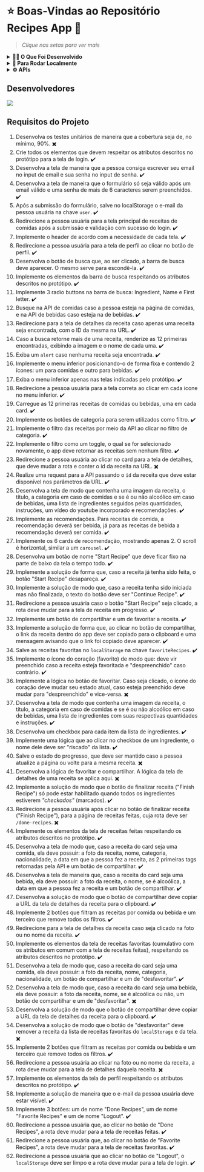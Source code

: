# ⭐ Boas-Vindas ao Repositório Recipes App 🥘
> *Clique nas setas para ver mais* 
<details>
<summary><strong>👩‍💻 O Que Foi Desenvolvido</strong></summary><br />

Este é um projeto de app de receitas, desenvolvido em grupo e que utiliza React Hooks e Context API.

O projeto consistiu em desenvolver um sistema que permite visualizar, buscar, filtrar, favoritar, compartilhar e acompanhar o processo de preparação de receitas e drinks.

A base de dados foram 2 APIs distintas, uma para comidas e outra para bebidas.

O layout tem como foco dispositivos móveis, dessa forma todos os protótipos vão estar desenvolvidos em telas menores.

<div align="center">
<img src="https://github.com/leilaMoraes/Project-Recipes-App/assets/109045940/2d1b222b-1d79-40c9-8146-526e8314cfb2" /><br />
Imagem ilustrativa disponibilizada pela Trybe
</div>
</details>

<details>
<summary><strong>👀 Para Rodar Localmente</strong></summary><br />

1. Clone o repositório   
  `git clone git@github.com:leilaMoraes/Project-Recipes-App.git`
2. Navegue até a pasta do repositório clonado  
    `cd Project-Recipes-App`
3. Instale as dependências no diretório raiz  
  `npm install`
</details>

<details>
<summary><strong>⚙️ APIs</strong></summary><br/>

 <details><summary><b> TheMealDB API</b></summary><br/>

O [TheMealDB](https://www.themealdb.com/) é um banco de dados aberto, mantido pela comunidade, com receitas e ingredientes de todo o mundo.

Os end-points são bastante ricos, você pode [vê-los aqui](https://www.themealdb.com/api.php)

O modelo de resposta para uma `meal` é o seguinte:
    
  <details><summary><b>Ver modelo de resposta para uma meal</b></summary>

          {
            "meals":[
                {
                  "idMeal":"52882",
                  "strMeal":"Three Fish Pie",
                  "strDrinkAlternate":null,
                  "strCategory":"Seafood",
                  "strArea":"British",
                  "strInstructions":"Preheat the oven to 200C\/400F\/Gas 6 (180C fan).\r\nPut the potatoes into a saucepan of cold salted water. Bring up to the boil and simmer until completely tender. Drain well and then mash with the butter and milk. Add pepper and taste to check the seasoning. Add salt and more pepper if necessary.\r\nFor the fish filling, melt the butter in a saucepan, add the leeks and stir over the heat. Cover with a lid and simmer gently for 10 minutes, or until soft. Measure the flour into a small bowl. Add the wine and whisk together until smooth.\r\nAdd the milk to the leeks, bring to the boil and then add the wine mixture. Stir briskly until thickened. Season and add the parsley and fish. Stir over the heat for two minutes, then spoon into an ovenproof casserole. Scatter over the eggs. Allow to cool until firm.\r\nSpoon the mashed potatoes over the fish mixture and mark with a fork. Sprinkle with cheese.\r\nBake for 30-40 minutes, or until lightly golden-brown on top and bubbling around the edges.",
                  "strMealThumb":"https:\/\/www.themealdb.com\/images\/media\/meals\/spswqs1511558697.jpg",
                  "strTags":"Fish,Seafood,Dairy,Pie",
                  "strYoutube":"https:\/\/www.youtube.com\/watch?v=Ds1Jb8H5Sg8",
                  "strIngredient1":"Potatoes",
                  "strIngredient2":"Butter",
                  "strIngredient3":"Milk",
                  "strIngredient4":"Gruy\u00e8re",
                  "strIngredient5":"Butter",
                  "strIngredient6":"Leek",
                  "strIngredient7":"Plain Flour",
                  "strIngredient8":"White Wine",
                  "strIngredient9":"Milk",
                  "strIngredient10":"Parsley",
                  "strIngredient11":"Salmon",
                  "strIngredient12":"Haddock",
                  "strIngredient13":"Smoked Haddock",
                  "strIngredient14":"Eggs",
                  "strIngredient15":"",
                  "strIngredient16":"",
                  "strIngredient17":"",
                  "strIngredient18":"",
                  "strIngredient19":"",
                  "strIngredient20":"",
                  "strMeasure1":"1kg",
                  "strMeasure2":"Knob",
                  "strMeasure3":"Dash",
                  "strMeasure4":"50g",
                  "strMeasure5":"75g",
                  "strMeasure6":"2 sliced",
                  "strMeasure7":"75g",
                  "strMeasure8":"150ml",
                  "strMeasure9":"568ml",
                  "strMeasure10":"2 tbs chopped",
                  "strMeasure11":"250g",
                  "strMeasure12":"250g",
                  "strMeasure13":"250g",
                  "strMeasure14":"6",
                  "strMeasure15":"",
                  "strMeasure16":"",
                  "strMeasure17":"",
                  "strMeasure18":"",
                  "strMeasure19":"",
                  "strMeasure20":"",
                  "strSource":"https:\/\/www.bbc.co.uk\/food\/recipes\/three_fish_pie_58875",
                  "dateModified":null
                }
            ]
          }
    
Os ingredientes seguem uma ordem lógica onde o nome dele (<code>strIngredient1</code>) e a quantidade (<code>strMeasure1</code>) tem o mesmo número no final (1, nesse caso).

É possível listar todas as `categorias`, `nacionalidades` (vindas da API como "areas") e `ingredientes`:

      categorias: https://www.themealdb.com/api/json/v1/1/list.php?c=list
      nacionalidades: https://www.themealdb.com/api/json/v1/1/list.php?a=list
      ingredientes: https://www.themealdb.com/api/json/v1/1/list.php?i=list

As fotos dos ingredientes vêm de um end-point padronizado com a seguinte lógica:

      https://www.themealdb.com/images/ingredients/{nome-do-ingrediente}-Small.png
      // exemplo com "Lime"
      https://www.themealdb.com/images/ingredients/Lime-Small.png
    
  </details>
 </details>

 <details><summary><b> The CockTailDB API</b></summary><br/>

Bem similar (inclusive mantida pela mesma entidade) a TheMealDB API, só que focado em bebidas.

Os end-points também são bastante ricos, você pode [vê-los aqui](https://www.thecocktaildb.com/api.php)

As respostas seguem a mesma estrutura, com algumas particularidades relativas às bebidas (como ser ou não alcoólica, por exemplo)

  <details><summary><b>Ver modelo de resposta para drinks</b></summary>

          {
            "drinks":[
                {
                  "idDrink":"17256",
                  "strDrink":"Martinez 2",
                  "strDrinkAlternate":null,
                  "strDrinkES":null,
                  "strDrinkDE":null,
                  "strDrinkFR":null,
                  "strDrinkZH-HANS":null,
                  "strDrinkZH-HANT":null,
                  "strTags":null,
                  "strVideo":null,
                  "strCategory":"Cocktail",
                  "strIBA":null,
                  "strAlcoholic":"Alcoholic",
                  "strGlass":"Cocktail glass",
                  "strInstructions":"Add all ingredients to a mixing glass and fill with ice.\r\n\r\nStir until chilled, and strain into a chilled coupe glass.",
                  "strInstructionsES":null,
                  "strInstructionsDE":"Alle Zutaten in ein Mischglas geben und mit Eis f\u00fcllen. Bis zum Abk\u00fchlen umr\u00fchren und in ein gek\u00fchltes Coup\u00e9glas abseihen.",
                  "strInstructionsFR":null,
                  "strInstructionsZH-HANS":null,
                  "strInstructionsZH-HANT":null,
                  "strDrinkThumb":"https:\/\/www.thecocktaildb.com\/images\/media\/drink\/fs6kiq1513708455.jpg",
                  "strIngredient1":"Gin",
                  "strIngredient2":"Sweet Vermouth",
                  "strIngredient3":"Maraschino Liqueur",
                  "strIngredient4":"Angostura Bitters",
                  "strIngredient5":null,
                  "strIngredient6":null,
                  "strIngredient7":null,
                  "strIngredient8":null,
                  "strIngredient9":null,
                  "strIngredient10":null,
                  "strIngredient11":null,
                  "strIngredient12":null,
                  "strIngredient13":null,
                  "strIngredient14":null,
                  "strIngredient15":null,
                  "strMeasure1":"1 1\/2 oz",
                  "strMeasure2":"1 1\/2 oz",
                  "strMeasure3":"1 tsp",
                  "strMeasure4":"2 dashes",
                  "strMeasure5":null,
                  "strMeasure6":null,
                  "strMeasure7":null,
                  "strMeasure8":null,
                  "strMeasure9":null,
                  "strMeasure10":null,
                  "strMeasure11":null,
                  "strMeasure12":null,
                  "strMeasure13":null,
                  "strMeasure14":null,
                  "strMeasure15":null,
                  "strCreativeCommonsConfirmed":"No",
                  "dateModified":"2017-12-19 18:34:15"
                }
            ]
          }

Os ingredientes seguem uma ordem lógica onde o nome dele (<code>strIngredient1</code>) e a quantidade (<code>strMeasure1</code>) tem o mesmo número no final (1, nesse caso).
  </details>
 </details>
</details>

## Desenvolvedores

<a href="https://github.com/leilaMoraes/Project-Recipes-App/graphs/contributors">
  <img src="https://contrib.rocks/image?repo=leilaMoraes/Project-Recipes-App" />
</a>

## Requisitos do Projeto

1. Desenvolva os testes unitários de maneira que a cobertura seja de, no mínimo, 90%. ✖️
2. Crie todos os elementos que devem respeitar os atributos descritos no protótipo para a tela de login. ✔️
3. Desenvolva a tela de maneira que a pessoa consiga escrever seu email no input de email e sua senha no input de senha. ✔️
4. Desenvolva a tela de maneira que o formulário só seja válido após um email válido e uma senha de mais de 6 caracteres serem preenchidos. ✔️
5. Após a submissão do formulário, salve no localStorage o e-mail da pessoa usuária na chave `user`. ✔️
6. Redirecione a pessoa usuária para a tela principal de receitas de comidas após a submissão e validação com sucesso do login. ✔️
7. Implemente o header de acordo com a necessidade de cada tela. ✔️
8. Redirecione a pessoa usuária para a tela de perfil ao clicar no botão de perfil. ✔️
9. Desenvolva o botão de busca que, ao ser clicado, a barra de busca deve aparecer. O mesmo serve para escondê-la. ✔️
10. Implemente os elementos da barra de busca respeitando os atributos descritos no protótipo. ✔️
11. Implemente 3 radio buttons na barra de busca: Ingredient, Name e First letter. ✔️
12. Busque na API de comidas caso a pessoa esteja na página de comidas, e na API de bebidas caso esteja na de bebidas. ✔️
13. Redirecione para a tela de detalhes da receita caso apenas uma receita seja encontrada, com o ID da mesma na URL. ✔️
14. Caso a busca retorne mais de uma receita, renderize as 12 primeiras encontradas, exibindo a imagem e o nome de cada uma. ✔️
15. Exiba um `alert` caso nenhuma receita seja encontrada. ✔️
16. Implemente o menu inferior posicionando-o de forma fixa e contendo 2 ícones: um para comidas e outro para bebidas. ✔️
17. Exiba o menu inferior apenas nas telas indicadas pelo protótipo. ✔️
18. Redirecione a pessoa usuária para a tela correta ao clicar em cada ícone no menu inferior. ✔️
19. Carregue as 12 primeiras receitas de comidas ou bebidas, uma em cada card. ✔️
20. Implemente os botões de categoria para serem utilizados como filtro. ✔️
21. Implemente o filtro das receitas por meio da API ao clicar no filtro de categoria. ✔️
22. Implemente o filtro como um toggle, o qual se for selecionado novamente, o app deve retornar as receitas sem nenhum filtro. ✔️
23. Redirecione a pessoa usuária ao clicar no card para a tela de detalhes, que deve mudar a rota e conter o id da receita na URL. ✖️
24. Realize uma request para a API passando o `id` da receita que deve estar disponível nos parâmetros da URL. ✔️
25. Desenvolva a tela de modo que contenha uma imagem da receita, o título, a categoria em caso de comidas e se é ou não alcoólico em caso de bebidas, uma lista de ingredientes seguidos pelas quantidades, instruções, um vídeo do youtube incorporado e recomendações. ✔️
26. Implemente as recomendações. Para receitas de comida, a recomendação deverá ser bebida, já para as receitas de bebida a recomendação deverá ser comida. ✔️
27. Implemente os 6 cards de recomendação, mostrando apenas 2. O scroll é horizontal, similar a um `carousel`. ✔️
28. Desenvolva um botão de nome "Start Recipe" que deve ficar fixo na parte de baixo da tela o tempo todo. ✔️
29. Implemente a solução de forma que, caso a receita já tenha sido feita, o botão "Start Recipe" desapareça. ✔️
30. Implemente a solução de modo que, caso a receita tenha sido iniciada mas não finalizada, o texto do botão deve ser "Continue Recipe". ✔️
31. Redirecione a pessoa usuária caso o botão "Start Recipe" seja clicado, a rota deve mudar para a tela de receita em progresso. ✔️
32. Implemente um botão de compartilhar e um de favoritar a receita. ✔️
33. Implemente a solução de forma que, ao clicar no botão de compartilhar, o link da receita dentro do app deve ser copiado para o clipboard e uma mensagem avisando que o link foi copiado deve aparecer. ✔️
34. Salve as receitas favoritas no `localStorage` na chave `favoriteRecipes`. ✔️
35. Implemente o ícone do coração (favorito) de modo que: deve vir preenchido caso a receita esteja favoritada e "despreenchido" caso contrário. ✔️
36. Implemente a lógica no botão de favoritar. Caso seja clicado, o ícone do coração deve mudar seu estado atual, caso esteja preenchido deve mudar para "despreenchido" e vice-versa. ✖️
37. Desenvolva a tela de modo que contenha uma imagem da receita, o título, a categoria em caso de comidas e se é ou não alcoólico em caso de bebidas, uma lista de ingredientes com suas respectivas quantidades e instruções. ✔️
38. Desenvolva um checkbox para cada item da lista de ingredientes. ✔️
39. Implemente uma lógica que ao clicar no checkbox de um ingrediente, o nome dele deve ser "riscado" da lista. ✔️
40. Salve o estado do progresso, que deve ser mantido caso a pessoa atualize a página ou volte para a mesma receita. ✖️
41. Desenvolva a lógica de favoritar e compartilhar. A lógica da tela de detalhes de uma receita se aplica aqui. ✖️
42. Implemente a solução de modo que o botão de finalizar receita ("Finish Recipe") só pode estar habilitado quando todos os ingredientes estiverem _"checkados"_ (marcados). ✔️
43. Redirecione a pessoa usuária após clicar no botão de finalizar receita ("Finish Recipe"), para a página de receitas feitas, cuja rota deve ser `/done-recipes`. ✖️
44. Implemente os elementos da tela de receitas feitas respeitando os atributos descritos no protótipo. ✔️
45. Desenvolva a tela de modo que, caso a receita do card seja uma comida, ela deve possuir: a foto da receita, nome, categoria, nacionalidade, a data em que a pessoa fez a receita, as 2 primeiras tags retornadas pela API e um botão de compartilhar. ✔️
46. Desenvolva a tela de maneira que, caso a receita do card seja uma bebida, ela deve possuir: a foto da receita, o nome, se é alcoólica, a data em que a pessoa fez a receita e um botão de compartilhar. ✔️
47. Desenvolva a solução de modo que o botão de compartilhar deve copiar a URL da tela de detalhes da receita para o clipboard. ✔️
48. Implemente 2 botões que filtram as receitas por comida ou bebida e um terceiro que remove todos os filtros. ✔️
49. Redirecione para a tela de detalhes da receita caso seja clicado na foto ou no nome da receita. ✔️
50. Implemente os elementos da tela de receitas favoritas (cumulativo com os atributos em comum com a tela de receitas feitas), respeitando os atributos descritos no protótipo. ✔️
51. Desenvolva a tela de modo que, caso a receita do card seja uma comida, ela deve possuir: a foto da receita, nome, categoria, nacionalidade, um botão de compartilhar e um de "desfavoritar". ✔️
52. Desenvolva a tela de modo que, caso a receita do card seja uma bebida, ela deve possuir: a foto da receita, nome, se é alcoólica ou não, um botão de compartilhar e um de "desfavoritar". ✖️
53. Desenvolva a solução de modo que o botão de compartilhar deve copiar a URL da tela de detalhes da receita para o clipboard. ✔️
54. Desenvolva a solução de modo que o botão de "desfavoritar" deve remover a receita da lista de receitas favoritas do `localStorage` e da tela. ✖️
55. Implemente 2 botões que filtram as receitas por comida ou bebida e um terceiro que remove todos os filtros. ✔️
56. Redirecione a pessoa usuária ao clicar na foto ou no nome da receita, a rota deve mudar para a tela de detalhes daquela receita. ✖️
57. Implemente os elementos da tela de perfil respeitando os atributos descritos no protótipo. ✔️
58. Implemente a solução de maneira que o e-mail da pessoa usuária deve estar visível. ✔️
59. Implemente 3 botões: um de nome "Done Recipes", um de nome "Favorite Recipes" e um de nome "Logout". ✔️
60. Redirecione a pessoa usuária que, ao clicar no botão de "Done Recipes", a rota deve mudar para a tela de receitas feitas. ✔️
61. Redirecione a pessoa usuária que, ao clicar no botão de "Favorite Recipes", a rota deve mudar para a tela de receitas favoritas. ✔️
62. Redirecione a pessoa usuária que ao clicar no botão de "Logout", o `localStorage` deve ser limpo e a rota deve mudar para a tela de login. ✔️
